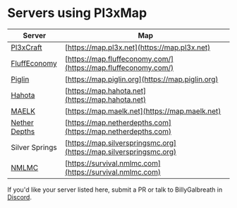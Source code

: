 # Servers using Pl3xMap

|Server|Map|
|---|---|
|[Pl3xCraft](https://mc.pl3x.net)|[https://map.pl3x.net](https://map.pl3x.net)|
|[FluffEconomy](https://fluffeconomy.com/)|[https://map.fluffeconomy.com/](https://map.fluffeconomy.com/)|
|[Piglin](https://www.piglin.org)|[https://map.piglin.org](https://map.piglin.org)|
|[Hahota](https://hahota.net)|[https://map.hahota.net](https://map.hahota.net)|
|[MAELK](https://maelk.net/)|[https://map.maelk.net](https://map.maelk.net)|
|[Nether Depths](https://netherdepths.com)|[https://map.netherdepths.com](https://map.netherdepths.com)|
|Silver Springs|[https://map.silverspringsmc.org](https://map.silverspringsmc.org)|
|[NMLMC](https://nmlmc.com)|[https://survival.nmlmc.com](https://survival.nmlmc.com)|

If you'd like your server listed here, submit a PR or talk to BillyGalbreath in [Discord](https://discord.gg/B8WpDPXeBh).
